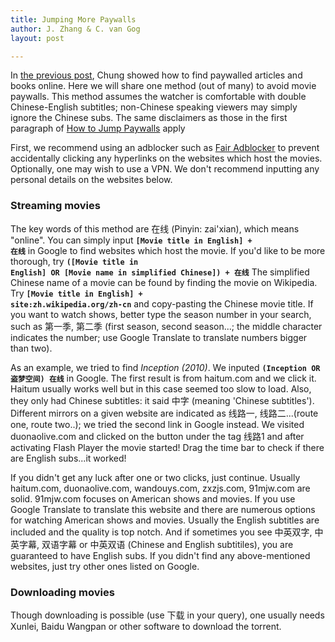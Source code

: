 ```yaml
---
title: Jumping More Paywalls
author: J. Zhang & C. van Gog
layout: post

---
```


In [the previous post](https://cuboids.page.link/paywalls), Chung showed how to find paywalled articles and books online. Here we will share one method (out of many) to avoid movie paywalls. This method assumes the watcher is comfortable with double Chinese-English subtitles; non-Chinese speaking viewers may simply ignore the Chinese subs. The same disclaimers as those in the first paragraph of [How to Jump Paywalls](https://cuboids.page.link/paywalls) apply

First, we recommend using an adblocker such as [Fair Adblocker](https://standsapp.org/) to prevent accidentally clicking any hyperlinks on the websites which host the movies. Optionally, one may wish to use a VPN. We don't recommend inputting any personal details on the websites below.

### Streaming movies
The key words of this method are 在线 (Pinyin: zai'xian), which means "online". You can simply input <code><strong>[Movie title in English] + 在线</strong></code> in Google to find websites which host the movie. If you'd like to be more thorough, try <code><strong>([Movie title in English] OR [Movie name in simplified Chinese]) + 在线</strong></code> The simplified Chinese name of a movie can be found by finding the movie on Wikipedia. Try <code><strong>[Movie title in English] + site:zh.wikipedia.org/zh-cn</strong></code> and copy-pasting the Chinese movie title. If you want to watch shows, better type the season number in your search, such as 第一季, 第二季 (first season, second season...; the middle character indicates the number; use Google Translate to translate numbers bigger than two).

As an example, we tried to find <cite>Inception (2010)</cite>. We inputed <code><strong>(Inception OR 盗梦空间) 在线</strong></code> in Google. The first result is from haitum.com and we click it. Haitum usually works well but in this case seemed too slow to load. Also, they only had Chinese subtitles: it said 中字 (meaning 'Chinese subtitles'). Different mirrors on a given website are indicated as 线路一, 线路二...(route one, route two..); we tried the second link in Google instead. We visited duonaolive.com and clicked on the button under the tag 线路1 and after activating Flash Player the movie started! Drag the time bar to check if there are English subs...it worked!

If you didn't get any luck after one or two clicks, just continue. Usually haitum.com, duonaolive.com, wandouys.com, zxzjs.com, 91mjw.com are solid. 91mjw.com focuses on American shows and movies. If you use Google Translate to translate this website and there are numerous options for watching American shows and movies. Usually the English subtitles are included and the quality is top notch. And if sometimes you see 中英双字, 中英字幕, 双语字幕 or 中英双语 (Chinese and English subtitiles), you are guaranteed to have English subs. If you didn't find any above-mentioned websites, just try other ones listed on Google.

### Downloading movies
Though downloading is possible (use 下载 in your query), one usually needs Xunlei, Baidu Wangpan or other software to download the torrent.  
<!--stackedit_data:
eyJoaXN0b3J5IjpbMTg4ODgxMDM4Ml19
-->